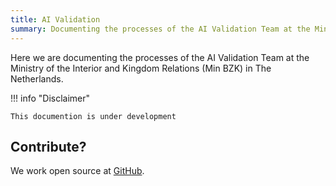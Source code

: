 ```yaml
---
title: AI Validation
summary: Documenting the processes of the AI Validation Team at the Ministry of the Interior and Kingdom Relations (Min BZK) in The Netherlands.
---
```


Here we are documenting the processes of the AI Validation Team at the Ministry of the Interior and Kingdom Relations
(Min BZK) in The Netherlands.

!!! info "Disclaimer"

    This documention is under development

## Contribute?

We work open source at [GitHub](https://github.com/MinBZK/ai-validation).
